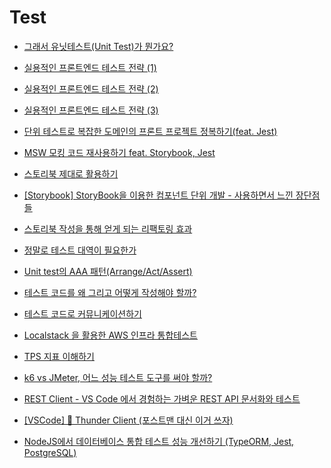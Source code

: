 # Test

- [그래서 유닛테스트(Unit Test)가 뭔가요?](https://imasoftwareengineer.tistory.com/88)

- [실용적인 프론트엔드 테스트 전략 (1)](https://meetup.toast.com/posts/174)

- [실용적인 프론트엔드 테스트 전략 (2)](https://meetup.toast.com/posts/178)

- [실용적인 프론트엔드 테스트 전략 (3)](https://meetup.toast.com/posts/180)

- [단위 테스트로 복잡한 도메인의 프론트 프로젝트 정복하기(feat. Jest)](https://techblog.woowahan.com/8942/)

- [MSW 모킹 코드 재사용하기 feat. Storybook, Jest](https://fe-developers.kakaoent.com/2022/220317-integrate-msw-storybook-jest/)

- [스토리북 제대로 활용하기](https://velog.io/@devstone/%EC%8A%A4%ED%86%A0%EB%A6%AC%EB%B6%81-%EC%A0%9C%EB%8C%80%EB%A1%9C-%ED%99%9C%EC%9A%A9%ED%95%98%EA%B8%B0)

- [[Storybook] StoryBook을 이용한 컴포넌트 단위 개발 - 사용하면서 느낀 장단점들](https://velog.io/@younuk23/TILStoryBook%EC%9D%84-%EC%9D%B4%EC%9A%A9%ED%95%9C-%EC%BB%B4%ED%8F%AC%EB%84%8C%ED%8A%B8-%EB%8B%A8%EC%9C%84-%EA%B0%9C%EB%B0%9C)

- [스토리북 작성을 통해 얻게 되는 리팩토링 효과](https://fe-developers.kakaoent.com/2022/220609-storybookwise-component-refactoring/)

- [정말로 테스트 대역이 필요한가](https://gyuwon.github.io/blog/2020/05/10/do-you-really-need-test-doubles.html)

- [Unit test의 AAA 패턴(Arrange/Act/Assert)](https://codechacha.com/ko/unittest-aaa-pattern/)

- [테스트 코드를 왜 그리고 어떻게 작성해야 할까?](https://tech.inflab.com/20230404-test-code)

- [테스트 코드로 커뮤니케이션하기](https://kscodebase.tistory.com/646)

- [Localstack 을 활용한 AWS 인프라 통합테스트](https://tech.inflab.com/202202-integration-test-with-localstack/)

- [TPS 지표 이해하기](https://www.whatap.io/ko/blog/14/)

- [k6 vs JMeter, 어느 성능 테스트 도구를 써야 할까?](https://velog.io/@yongtae923/k6-vs-JMeter)

- [REST Client - VS Code 에서 경험하는 가벼운 REST API 문서화와 테스트](https://hudi.blog/vscode-rest-client/)

- [[VSCode] 💽 Thunder Client (포스트맨 대신 이거 쓰자)](https://inpa.tistory.com/entry/VS-Code-%F0%9F%92%BD-Thunder-Client-Postman-%EB%8C%80%EC%8B%A0-%EC%9D%B4%EA%B1%B0-%EC%93%B0%EC%9E%90)

- [NodeJS에서 데이터베이스 통합 테스트 성능 개선하기 (TypeORM, Jest, PostgreSQL)](https://jojoldu.tistory.com/689)
